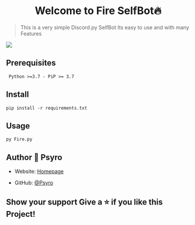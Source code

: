 <h1 align="center">Welcome to Fire SelfBot🔥</h1>

> This is a very simple Discord.py SelfBot
Its easy to use and with many Features

![](https://cdn.psyro.tech/WvmVGK.png)

## Prerequisites
``` Python >=3.7 - PiP >= 3.7```
## Install 
```pip install -r requirements.txt```
## Usage 
```py Fire.py ```

## Author 👤 **Psyro**
* Website: [Homepage](https://psyro.de/)  

* GitHub: [@Psyro](https://github.com/psyro770)

## Show your support Give a ⭐️ if you like this Project!
